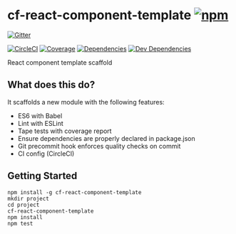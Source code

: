 # cf-react-component-template [![npm](https://img.shields.io/npm/v/cf-react-component-template.svg?style=flat-square)](https://www.npmjs.com/package/cf-react-component-template)

[![Gitter](https://img.shields.io/gitter/room/nkbt/help.svg?style=flat-square)](https://gitter.im/nkbt/help)

[![CircleCI](https://img.shields.io/circleci/project/nkbt/cf-react-component-template.svg?style=flat-square&label=nix-build)](https://circleci.com/gh/nkbt/cf-react-component-template)
[![Coverage](https://img.shields.io/codecov/c/github/nkbt/cf-react-component-template.svg?style=flat-square)](https://codecov.io/github/nkbt/cf-react-component-template?branch=master)
[![Dependencies](https://img.shields.io/david/nkbt/cf-react-component-template.svg?style=flat-square)](https://david-dm.org/nkbt/cf-react-component-template)
[![Dev Dependencies](https://img.shields.io/david/dev/nkbt/cf-react-component-template.svg?style=flat-square)](https://david-dm.org/nkbt/cf-react-component-template#info=devDependencies)


React component template scaffold

## What does this do?

It scaffolds a new module with the following features:

* ES6 with Babel
* Lint with ESLint
* Tape tests with coverage report
* Ensure dependencies are properly declared in package.json
* Git precommit hook enforces quality checks on commit
* CI config (CircleCI)


## Getting Started

```
npm install -g cf-react-component-template
mkdir project
cd project
cf-react-component-template
npm install
npm test
```
